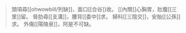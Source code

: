 > 頭項尋[[ohwowbill/列缺]]，面口[[合谷]]收。
>[[內關]]心胸胃，肚腹[[三里]]留。
> 脅肋尋[[支溝]]，腰背[[委中]]求。
> 婦科[[三陰交]]，安胎[[公孫]]求。
> 外傷[[陽陵泉]]，阿是不可缺。
